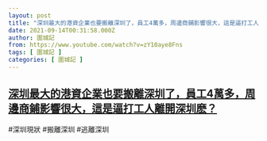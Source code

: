 ```yaml
---
layout: post
title: "深圳最大的港資企業也要搬離深圳了，員工4萬多，周邊商鋪影響很大，這是逼打工人離開深圳麽？"
date: 2021-09-14T00:31:58.000Z
author: 圍城記
from: https://www.youtube.com/watch?v=zY10aye8Fns
tags: [ 圍城記 ]
categories: [ 圍城記 ]
---
```

<!--1631579518000-->
[深圳最大的港資企業也要搬離深圳了，員工4萬多，周邊商鋪影響很大，這是逼打工人離開深圳麽？](https://www.youtube.com/watch?v=zY10aye8Fns)
------

<div>
#深圳現狀 #搬離深圳 #逃離深圳
</div>
